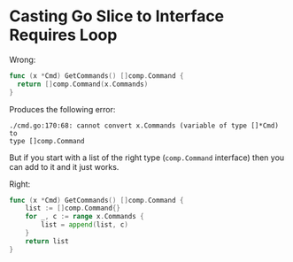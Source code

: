 # Casting Go Slice to Interface Requires Loop

Wrong:

```go
func (x *Cmd) GetCommands() []comp.Command {
  return []comp.Command(x.Commands)
}
```

Produces the following error:

```
./cmd.go:170:68: cannot convert x.Commands (variable of type []*Cmd) to
type []comp.Command
```

But if you start with a list of the right type (`comp.Command`
interface) then you can add to it and it just works.

Right:

```go
func (x *Cmd) GetCommands() []comp.Command {
	list := []comp.Command{}
	for _, c := range x.Commands {
		list = append(list, c)
	}
	return list
}
```

